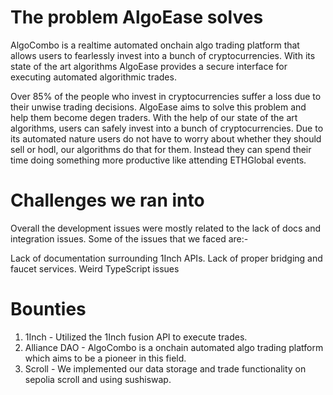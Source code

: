 # The problem AlgoEase solves
AlgoCombo is a realtime automated onchain algo trading platform that allows users to fearlessly invest into a bunch of cryptocurrencies. With its state of the art algorithms AlgoEase provides a secure interface for executing automated algorithmic trades.

Over 85% of the people who invest in cryptocurrencies suffer a loss due to their unwise trading decisions. AlgoEase aims to solve this problem and help them become degen traders. With the help of our state of the art algorithms, users can safely invest into a bunch of cryptocurrencies. Due to its automated nature users do not have to worry about whether they should sell or hodl, our algorithms do that for them. Instead they can spend their time doing something more productive like attending ETHGlobal events.

# Challenges we ran into
Overall the development issues were mostly related to the lack of docs and integration issues.
Some of the issues that we faced are:-

Lack of documentation surrounding 1Inch APIs.
Lack of proper bridging and faucet services.
Weird TypeScript issues

# Bounties
1. 1Inch - Utilized the 1Inch fusion API to execute trades.
2. Alliance DAO - AlgoCombo is a onchain automated algo trading platform which aims to be a pioneer in this field.
3. Scroll - We implemented our data storage and trade functionality on sepolia scroll and using sushiswap.
